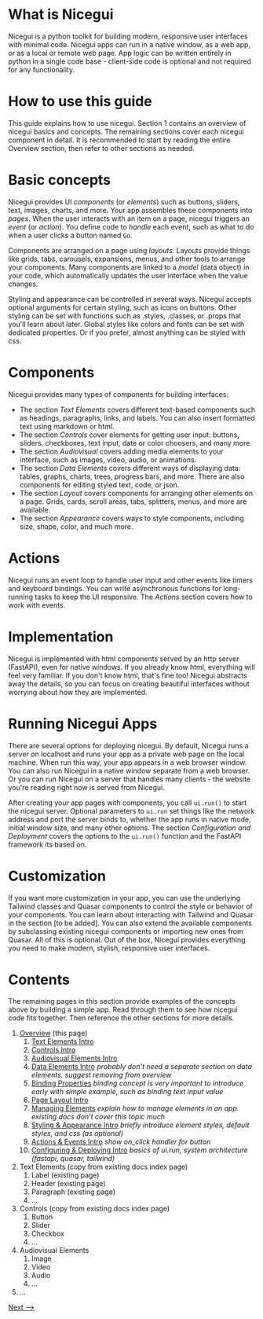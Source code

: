 # What is Nicegui

Nicegui is a python toolkit for building modern, responsive user interfaces with minimal code.  Nicegui apps can run in a native window, as a web app, or as a local or remote web page.  App logic can be written entirely in python in a single code base - client-side code is optional and not required for any functionality.

# How to use this guide

This guide explains how to use nicegui.  Section 1 contains an overview of nicegui basics and concepts.  The remaining sections cover each nicegui component in detail.  It is recommended to start by reading the entire Overview section, then refer to other sections as needed.

# Basic concepts

Nicegui provides UI _components_ (or _elements_) such as buttons, sliders, text, images, charts, and more.  Your app assembles these components into _pages_.  When the user interacts with an item on a page, nicegui triggers an _event_ (or _action_).  You define code to _handle_ each event, such as what to do when a user clicks a button named `Go`.

Components are arranged on a page using _layouts_.  Layouts provide things like grids, tabs, carousels, expansions, menus, and other tools to arrange your components.  Many components are linked to a _model_ (data object) in your code, which automatically updates the user interface when the value changes.

Styling and appearance can be controlled in several ways.  Nicegui accepts optional arguments for certain styling, such as icons on buttons.  Other styling can be set with functions such as .styles, .classes, or .props that you'll learn about later.  Global styles like colors and fonts can be set with dedicated properties.  Or if you prefer, almost anything can be styled with css.

# Components

Nicegui provides many types of components for building interfaces:
- The section _Text Elements_ covers different text-based components such as headings, paragraphs, links, and labels.  You can also insert formatted text using markdown or html.
- The section _Controls_ cover elements for getting user input: buttons, sliders, checkboxes, text input, date or color choosers, and many more.
- The section _Audiovisual_ covers adding media elements to your interface, such as images, video, audio, or animations.
- The section _Data Elements_ covers different ways of displaying data: tables, graphs, charts, trees, progress bars, and more.  There are also components for editing styled text, code, or json.
- The section _Layout_ covers components for arranging other elements on a page.  Grids, cards, scroll areas, tabs, splitters, menus, and more are available.
- The section _Appearance_ covers ways to style components, including size, shape, color, and much more.

# Actions

Nicegui runs an event loop to handle user input and other events like timers and keyboard bindings.  You can write asynchronous functions for long-running tasks to keep the UI responsive.  The _Actions_ section covers how to work with events.

# Implementation

Nicegui is implemented with html components served by an http server (FastAPI), even for native windows.  If you already know html, everything will feel very familiar.  If you don't know html, that's fine too!  Nicegui abstracts away the details, so you can focus on creating beautiful interfaces without worrying about how they are implemented.

# Running Nicegui Apps

There are several options for deploying nicegui. By default, Nicegui runs a server on localhost and runs your app as a private web page on the local machine.  When run this way, your app appears in a web browser window.  You can also run Nicegui in a native window separate from a web browser.  Or you can run Nicegui on a server that handles many clients - the website you're reading right now is served from Nicegui.

After creating your app pages with components, you call `ui.run()` to start the nicegui server.  Optional parameters to `ui.run` set things like the network address and port the server binds to, whether the app runs in native mode, initial window size, and many other options.  The section _Configuration and Deployment_ covers the options to the `ui.run()` function and the FastAPI framework its based on.

# Customization

If you want more customization in your app, you can use the underlying Tailwind classes and Quasar components to control the style or behavior of your components.  You can learn about interacting with Tailwind and Quasar in the section [to be added].  You can also extend the available components by subclassing existing nicegui components or importing new ones from Quasar.  All of this is optional.  Out of the box, Nicegui provides everything you need to make modern, stylish, responsive user interfaces.

# Contents

The remaining pages in this section provide examples of the concepts above by building a simple app.  Read through them to see how nicegui code fits together.  Then reference the other sections for more details.

1. [Overview](overview.md) (this page)
   1. [Text Elements Intro](overview-text-elements.md)
   2. [Controls Intro](overview-controls.md)
   3. [Audiovisual Elements Intro](overview-audiovisual.md)
   4. [Data Elements Intro](overview-data.md)  _probably don't need a separate section on data elements.  suggest removing from overview_
   5. [Binding Properties](overview-binding.md)  _binding concept is very important to introduce early with simple example, such as binding text input value_
   6. [Page Layout Intro](overview-layout.md)
   7. [Managing Elements](overview-managing.md) _explain how to manage elements in an app.  existing docs don't cover this topic much_
   8. [Styling & Appearance Intro](overview-styles.md)   _briefly introduce element styles, default styles, and css (as optional)_
   9. [Actions & Events Intro](overview-events.md)   _show on_click handler for button_
   10. [Configuring & Deploying Intro](overview-deploying.md)  _basics of ui.run, system architecture (fastapi, quasar, tailwind)_
1. Text Elements (copy from existing docs index page)
    1. Label (existing page)
    2. Header (existing page)
    3. Paragraph (existing page)
    4. ...
1. Controls (copy from existing docs index page)
    1. Button
    1. Slider
    1. Checkbox
    1. ...
1. Audiovisual Elements
    1. Image
    1. Video
    1. Audio
    1. ...
6. ...


[Next -->](overview-text-elements.md)
